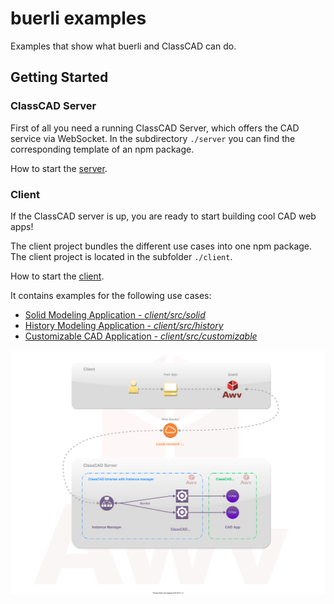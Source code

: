 # buerli examples

Examples that show what buerli and ClassCAD can do.

## Getting Started

### ClassCAD Server

First of all you need a running ClassCAD Server, which offers the CAD service via WebSocket. In the subdirectory `./server` you can find the corresponding template of an npm package.

How to start the [server](./server/README.md).

### Client

If the ClassCAD server is up, you are ready to start building cool CAD web apps!

The client project bundles the different use cases into one npm package. The client project is located in the subfolder `./client`.

How to start the [client](./client/README.md).

It contains examples for the following use cases:

- [Solid Modeling Application - _client/src/solid_](./client/src/solid)
- [History Modeling Application - _client/src/history_](./client/src/history)
- [Customizable CAD Application - _client/src/customizable_](./client/src/customizable)

![overview](./docs/images/Overview.svg)
